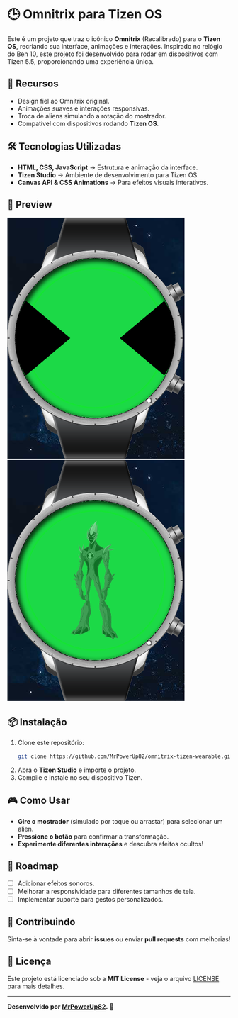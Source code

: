 # 🕒 Omnitrix para Tizen OS

Este é um projeto que traz o icônico **Omnitrix** (Recalibrado) para o **Tizen OS**, recriando sua interface, animações e interações. Inspirado no relógio do Ben 10, este projeto foi desenvolvido para rodar em dispositivos com Tizen 5.5, proporcionando uma experiência única.

## 🚀 Recursos

- Design fiel ao Omnitrix original.
- Animações suaves e interações responsivas.
- Troca de aliens simulando a rotação do mostrador.
- Compatível com dispositivos rodando **Tizen OS**.

## 🛠️ Tecnologias Utilizadas

- **HTML, CSS, JavaScript** → Estrutura e animação da interface.
- **Tizen Studio** → Ambiente de desenvolvimento para Tizen OS.
- **Canvas API & CSS Animations** → Para efeitos visuais interativos.

## 📸 Preview

![Omnitrix Preview 1](screenshot1.png)
![Omnitrix Preview 2](screenshot2.png)

## 📦 Instalação

1. Clone este repositório:
   ```bash
   git clone https://github.com/MrPowerUp82/omnitrix-tizen-wearable.git
   ```
2. Abra o **Tizen Studio** e importe o projeto.
3. Compile e instale no seu dispositivo Tizen.

## 🎮 Como Usar

- **Gire o mostrador** (simulado por toque ou arrastar) para selecionar um alien.
- **Pressione o botão** para confirmar a transformação.
- **Experimente diferentes interações** e descubra efeitos ocultos!

## 📌 Roadmap

- [ ] Adicionar efeitos sonoros.
- [ ] Melhorar a responsividade para diferentes tamanhos de tela.
- [ ] Implementar suporte para gestos personalizados.

## 🤝 Contribuindo

Sinta-se à vontade para abrir **issues** ou enviar **pull requests** com melhorias!

## 📜 Licença

Este projeto está licenciado sob a **MIT License** - veja o arquivo [LICENSE](LICENSE.md) para mais detalhes.

---
**Desenvolvido por [MrPowerUp82](https://github.com/MrPowerUp82).** 👾

